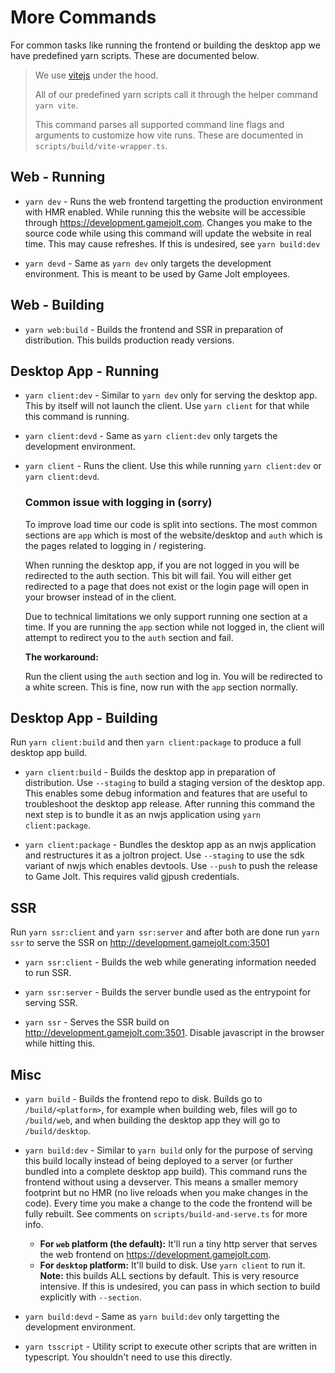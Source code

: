 # More Commands
For common tasks like running the frontend or building the desktop app we have predefined yarn scripts. These are documented below.

> We use [vitejs](https://vitejs.dev) under the hood.
>
> All of our predefined yarn scripts call it through the helper command `yarn vite`.
>
> This command parses all supported command line flags and arguments to customize how vite runs. These are documented in `scripts/build/vite-wrapper.ts`.

## Web - Running
- `yarn dev` - Runs the web frontend targetting the production environment with HMR enabled. While running this the website will be accessible through https://development.gamejolt.com. Changes you make to the source code while using this command will update the website in real time. This may cause refreshes. If this is undesired, see `yarn build:dev`

- `yarn devd` - Same as `yarn dev` only targets the development environment. This is meant to be used by Game Jolt employees.

## Web - Building
- `yarn web:build` - Builds the frontend and SSR in preparation of distribution. This builds production ready versions.

## Desktop App - Running
- `yarn client:dev` - Similar to `yarn dev` only for serving the desktop app. This by itself will not launch the client. Use `yarn client` for that while this command is running.

- `yarn client:devd` - Same as `yarn client:dev` only targets the development environment.

- `yarn client` - Runs the client. Use this while running `yarn client:dev` or `yarn client:devd`.

  ### __Common issue with logging in (sorry)__
  To improve load time our code is split into sections. The most common sections are `app` which is most of the website/desktop  and `auth` which is the pages related to logging in / registering.

  When running the desktop app, if you are not logged in you will be redirected to the auth section. This bit will fail. You will either get redirected to a page that does not exist or the login page will open in your browser instead of in the client.

  Due to technical limitations we only support running one section at a time. If you are running the `app` section while not logged in, the client will attempt to redirect you to the `auth` section and fail.

  __The workaround:__

  Run the client using the `auth` section and log in. You will be redirected to a white screen. This is fine, now run with the `app` section normally.

## Desktop App - Building
Run `yarn client:build` and then `yarn client:package` to produce a full desktop app build.

- `yarn client:build` - Builds the desktop app in preparation of distribution. Use `--staging` to build a staging version of the desktop app. This enables some debug information and features that are useful to troubleshoot the desktop app release. After running this command the next step is to bundle it as an nwjs application using `yarn client:package`.

- `yarn client:package` - Bundles the desktop app as an nwjs application and restructures it as a joltron project. Use `--staging` to use the sdk variant of nwjs which enables devtools. Use `--push` to push the release to Game Jolt. This requires valid gjpush credentials.

## SSR
Run `yarn ssr:client` and `yarn ssr:server` and after both are done run `yarn ssr` to serve the SSR on http://development.gamejolt.com:3501

- `yarn ssr:client` - Builds the web while generating information needed to run SSR.

- `yarn ssr:server` - Builds the server bundle used as the entrypoint for serving SSR.

- `yarn ssr` - Serves the SSR build on http://development.gamejolt.com:3501. Disable javascript in the browser while hitting this.

## Misc
- `yarn build` - Builds the frontend repo to disk. Builds go to `/build/<platform>`, for example when building web, files will go to `/build/web`, and when building the desktop app they will go to `/build/desktop`.

- `yarn build:dev` - Similar to `yarn build` only for the purpose of serving this build locally instead of being deployed to a server (or further bundled into a complete desktop app build). This command runs the frontend without using a devserver. This means a smaller memory footprint but no HMR (no live reloads when you make changes in the code). Every time you make a change to the code the frontend will be fully rebuilt. See comments on `scripts/build-and-serve.ts` for more info.
  - __For `web` platform (the default):__ It'll run a tiny http server that serves the web frontend on https://development.gamejolt.com.
  - __For `desktop` platform:__ It'll build to disk. Use `yarn client` to run it. __Note:__ this builds ALL sections by default. This is very resource intensive. If this is undesired, you can pass in which section to build explicitly with `--section`.

- `yarn build:devd` - Same as `yarn build:dev` only targetting the development environment.

- `yarn tsscript` - Utility script to execute other scripts that are written in typescript. You shouldn't need to use this directly.

